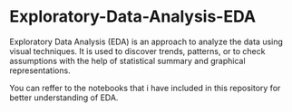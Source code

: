 # Exploratory-Data-Analysis-EDA

Exploratory Data Analysis (EDA) is an approach to analyze the data using visual techniques. It is used to discover trends, patterns, or to check assumptions with the help of statistical summary and graphical representations.

You can reffer to the notebooks that i have included in this repository for better understanding of EDA. 
